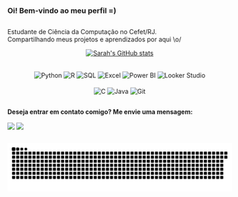 ### Oi! Bem-vindo ao meu perfil =)
##
Estudante de Ciência da Computação no Cefet/RJ.\
Compartilhando meus projetos e aprendizados por aqui \o/
<br>

  
  <div align="center">
    
  [![Sarah's GitHub stats](https://github-readme-stats.vercel.app/api?username=sarahscampos&show_icons=true&theme=tokyonight&bg_color=00000000)](https://github.com/sarahscampos/github-readme-stats)
  
  </div>

  <div style='display: inline_block' align="center"><br>
  <img align="center" alt="Python" height=30 src="https://img.shields.io/badge/Python-3776AB?style=for-the-badge&logo=python&logoColor=white"/>
  <img align="center" alt="R" height=30 src="https://img.shields.io/badge/R-276DC3?style=for-the-badge&logo=r&logoColor=white"/>
  <img align="center" alt="SQL" height=30 src="https://img.shields.io/badge/SQL-4479A1?style=for-the-badge&logo=postgresql&logoColor=white"/>
  <img align="center" alt="Excel" height=30 src="https://img.shields.io/badge/Excel-217346?style=for-the-badge&logo=microsoft-excel&logoColor=white"/>
  <img align="center" alt="Power BI" height=30 src="https://img.shields.io/badge/Power_BI-F2C811?style=for-the-badge&logo=powerbi&logoColor=black"/>
  <img align="center" alt="Looker Studio" height=30 src="https://img.shields.io/badge/Looker_Studio-4285F4?style=for-the-badge&logo=looker&logoColor=white"/>
</div>
<div style='display: inline_block' align="center"><br>
  <img align="center" alt="C" height=30 src="https://img.shields.io/badge/C-00599C?style=for-the-badge&logo=c&logoColor=white"/>
  <img align="center" alt="Java" height=30 src="https://img.shields.io/badge/Java-ED8B00?style=for-the-badge&logo=openjdk&logoColor=white"/>
  <img align="center" alt="Git" height=30 src="https://img.shields.io/badge/Git-E44C30?style=for-the-badge&logo=git&logoColor=white"/>
</div>


##
**Deseja entrar em contato comigo? Me envie uma mensagem:**
<div>
  <a href="https://www.linkedin.com/in/sarah-campos-cs/" target= "_blank" ><img align="center" src='https://img.shields.io/badge/LinkedIn-0077B5?style=for-the-badge&logo=linkedin&logoColor=white'/></a>
  <a href='mailto:sarahstephanycampos2@gmail.com' target= "_blank" ><img align="center" src='https://img.shields.io/badge/Gmail-D14836?style=for-the-badge&logo=gmail&logoColor=white'/></a> 
</div>
 
  
  ##

  <picture>
    <source media="(prefers-color-scheme: dark)" srcset="https://raw.githubusercontent.com/sarahscampos/sarahscampos/output/github-contribution-grid-snake-dark.svg">
    <source media="(prefers-color-scheme: light)" srcset="https://raw.githubusercontent.com/sarahscampos/sarahscampos/output/github-contribution-grid-snake.svg">
    <img alt="github contribution grid snake animation" src="https://raw.githubusercontent.com/sarahscampos/sarahscampos/output/github-contribution-grid-snake.svg">
  </picture>



